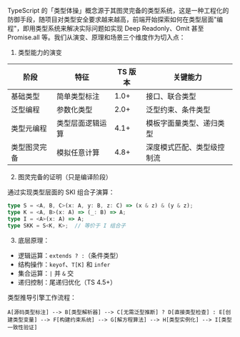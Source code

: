 TypeScript 的「类型体操」概念源于其图灵完备的类型系统，这是一种工程化的防御手段，随项目对类型安全要求越来越高，前端开始探索如何在类型层面"编程"，即用类型系统来解决实际问题如实现 Deep Readonly、Omit 甚至 Promise.all 等。我们从演变、原理和场景三个维度作为切入点：

1. 类型能力的演变

| 阶段         | 特征             | TS 版本 | 关键能力                   |
| ------------ | ---------------- | ------- | -------------------------- |
| 基础类型     | 简单类型标注     | 1.0+    | 接口、联合类型             |
| 泛型编程     | 参数化类型       | 2.0+    | 泛型约束、条件类型         |
| 类型元编程   | 类型层面逻辑运算 | 4.1+    | 模板字面量类型、递归类型   |
| 类型图灵完备 | 模拟任意计算     | 4.8+    | 深度模式匹配、类型级控制流 |

2. 图灵完备的证明（只是编译阶段）

通过实现类型层面的 SKI 组合子演算：

```ts
type S = <A, B, C>(x: A, y: B, z: C) => (x & z) & (y & z);
type K = <A, B>(x: A) => (_: B) => A;
type I = <A>(x: A) => A;
type SKK = S<K, K>;  // 等价于 I 组合子
```

3. 底层原理：

- 逻辑运算：`extends ? :`（条件类型）
- 结构操作：`keyof`、`T[K]` 和 `infer`
- 集合运算：`|` 并 `&` 交
- 递归控制：尾递归优化（TS 4.5+）

类型推导引擎工作流程：

```
A[源码类型标注] --> B[类型解析器] --> C[无需泛型推断] ? D[直接类型检查] : E[创建类型变量] --> F[构建约束系统] --> G[解方程算法] --> H[类型实例化] --> I[类型一致性验证]
```
